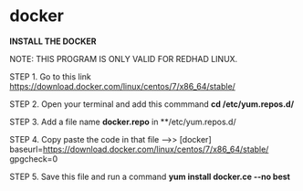 # docker
**INSTALL THE DOCKER**

NOTE: THIS PROGRAM IS ONLY VALID FOR REDHAD LINUX.
 
STEP 1. Go to this link https://download.docker.com/linux/centos/7/x86_64/stable/ 

STEP 2. Open your terminal and add this commmand **cd /etc/yum.repos.d/**

STEP 3. Add a file name **docker.repo** in **/etc/yum.repos.d/

STEP 4. Copy paste the code in that file -->>
        [docker]
        baseurl=https://download.docker.com/linux/centos/7/x86_64/stable/
        gpgcheck=0

STEP 5. Save this file and run a command **yum install docker.ce --no best**

